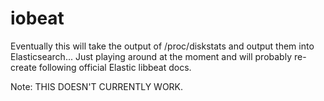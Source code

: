 # iobeat

Eventually this will take the output of /proc/diskstats and output them into Elasticsearch... Just playing around at the moment and will probably re-create following official Elastic libbeat docs. 

Note: THIS DOESN'T CURRENTLY WORK.
